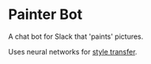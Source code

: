 # Painter Bot

A chat bot for Slack that 'paints' pictures. 

Uses neural networks for [style transfer](https://github.com/yusuketomoto/chainer-fast-neuralstyle).